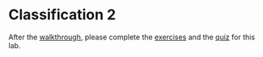 # Classification 2

After the [walkthrough](https://github.com/michalis0/Business-Intelligence-and-Analytics/blob/master/labs/11%20-%20Classification%202/Walkthrough/walkthrough.ipynb), please complete the [exercises](https://github.com/michalis0/Business-Intelligence-and-Analytics/blob/master/labs/11%20-%20Classification%202/Exercises/classification_2.ipynb) and the [quiz](https://moodle.unil.ch/mod/quiz/view.php?id=1895914) for this lab.
